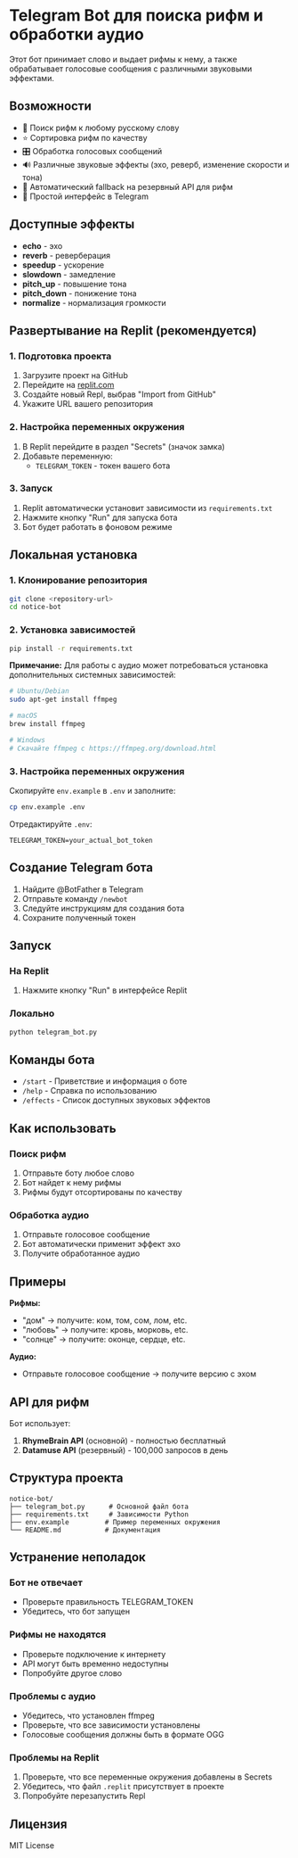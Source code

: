 # Telegram Bot для поиска рифм и обработки аудио

Этот бот принимает слово и выдает рифмы к нему, а также обрабатывает голосовые сообщения с различными звуковыми эффектами.

## Возможности

- 🎵 Поиск рифм к любому русскому слову
- ⭐ Сортировка рифм по качеству
- 🎛️ Обработка голосовых сообщений
- 🔊 Различные звуковые эффекты (эхо, реверб, изменение скорости и тона)
- 🔄 Автоматический fallback на резервный API для рифм
- 💬 Простой интерфейс в Telegram

## Доступные эффекты

- **echo** - эхо
- **reverb** - реверберация  
- **speedup** - ускорение
- **slowdown** - замедление
- **pitch_up** - повышение тона
- **pitch_down** - понижение тона
- **normalize** - нормализация громкости

## Развертывание на Replit (рекомендуется)

### 1. Подготовка проекта
1. Загрузите проект на GitHub
2. Перейдите на [replit.com](https://replit.com)
3. Создайте новый Repl, выбрав "Import from GitHub"
4. Укажите URL вашего репозитория

### 2. Настройка переменных окружения
1. В Replit перейдите в раздел "Secrets" (значок замка)
2. Добавьте переменную:
   - `TELEGRAM_TOKEN` - токен вашего бота

### 3. Запуск
1. Replit автоматически установит зависимости из `requirements.txt`
2. Нажмите кнопку "Run" для запуска бота
3. Бот будет работать в фоновом режиме

## Локальная установка

### 1. Клонирование репозитория
```bash
git clone <repository-url>
cd notice-bot
```

### 2. Установка зависимостей
```bash
pip install -r requirements.txt
```

**Примечание:** Для работы с аудио может потребоваться установка дополнительных системных зависимостей:

```bash
# Ubuntu/Debian
sudo apt-get install ffmpeg

# macOS
brew install ffmpeg

# Windows
# Скачайте ffmpeg с https://ffmpeg.org/download.html
```

### 3. Настройка переменных окружения

Скопируйте `env.example` в `.env` и заполните:

```bash
cp env.example .env
```

Отредактируйте `.env`:
```env
TELEGRAM_TOKEN=your_actual_bot_token
```

## Создание Telegram бота

1. Найдите @BotFather в Telegram
2. Отправьте команду `/newbot`
3. Следуйте инструкциям для создания бота
4. Сохраните полученный токен

## Запуск

### На Replit
1. Нажмите кнопку "Run" в интерфейсе Replit

### Локально
```bash
python telegram_bot.py
```

## Команды бота

- `/start` - Приветствие и информация о боте
- `/help` - Справка по использованию
- `/effects` - Список доступных звуковых эффектов

## Как использовать

### Поиск рифм
1. Отправьте боту любое слово
2. Бот найдет к нему рифмы
3. Рифмы будут отсортированы по качеству

### Обработка аудио
1. Отправьте голосовое сообщение
2. Бот автоматически применит эффект эхо
3. Получите обработанное аудио

## Примеры

**Рифмы:**
- "дом" → получите: ком, том, сом, лом, etc.
- "любовь" → получите: кровь, морковь, etc.
- "солнце" → получите: оконце, сердце, etc.

**Аудио:**
- Отправьте голосовое сообщение → получите версию с эхом

## API для рифм

Бот использует:
1. **RhymeBrain API** (основной) - полностью бесплатный
2. **Datamuse API** (резервный) - 100,000 запросов в день

## Структура проекта

```
notice-bot/
├── telegram_bot.py      # Основной файл бота
├── requirements.txt     # Зависимости Python
├── env.example         # Пример переменных окружения
└── README.md           # Документация
```

## Устранение неполадок

### Бот не отвечает
- Проверьте правильность TELEGRAM_TOKEN
- Убедитесь, что бот запущен

### Рифмы не находятся
- Проверьте подключение к интернету
- API могут быть временно недоступны
- Попробуйте другое слово

### Проблемы с аудио
- Убедитесь, что установлен ffmpeg
- Проверьте, что все зависимости установлены
- Голосовые сообщения должны быть в формате OGG

### Проблемы на Replit
1. Проверьте, что все переменные окружения добавлены в Secrets
2. Убедитесь, что файл `.replit` присутствует в проекте
3. Попробуйте перезапустить Repl

## Лицензия

MIT License 